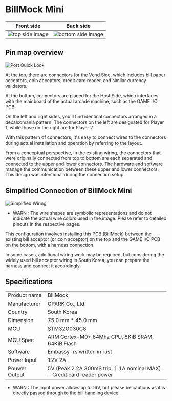 <!--
SPDX-FileCopyrightText: © 2023 Jinwoo Park (pmnxis@gmail.com)

SPDX-License-Identifier: MIT OR Apache-2.0
-->

# BillMock Mini

| Front side | Back side |
| ---- | ---- |
| ![top side image](https://billmock.gpark.biz/images/pcb_top_mini_0v4.png) | ![bottom side image](https://billmock.gpark.biz/images/pcb_bot_mini_0v4.png) | 

## Pin map overview

![Port Quick Look](https://billmock.gpark.biz/images/pcb_0v4_mini_port/mini_port_quick_look.png)

At the top, there are connectors for the Vend Side, which includes bill paper acceptors, coin acceptors, credit card reader, and similar currency validators.

At the bottom, connectors are placed for the Host Side, which interfaces with the mainboard of the actual arcade machine, such as the GAME I/O PCB.

On the left and right sides, you'll find identical connectors arranged in a decalcomania pattern. The connectors on the left are designated for Player 1, while those on the right are for Player 2.

With this pattern of connectors, it's easy to connect wires to the connectors during actual installation and operation by referring to the layout.

From a conceptual perspective, in the existing wiring, the connectors that were originally connected from top to bottom are each separated and connected to the upper and lower connectors. The hardware and software manage the communication between these upper and lower connectors. This design was intentional during the connection setup.

## Simplified Connection of BillMock Mini
![Simplified Wiring](https://billmock.gpark.biz/images/pcb_0v4_mini_port/mini_wiring.png)

- WARN : The wire shapes are symbolic representations and do not indicate the actual wire colors used in the image. Please refer to detailed pinouts in the respective pages.

This configuration involves installing this PCB (BillMock) between the existing bill acceptor (or coin acceptor) on the top and the GAME I/O PCB on the bottom, with a harness connection.

In some cases, additional wiring work may be required, but considering the widely used bill acceptor wiring in South Korea, you can prepare the harness and connect it accordingly.

## Specifications
|             |              |
| ----------- | ------------ |
| Product name| BillMock     |
| Manufacturer| GPARK Co., Ltd. |
| Country     | South Korea |
| Dimension   | 75.0 mm * 45.0 mm |
| MCU         | STM32G030C8 |
| MCU Spec    | ARM Cortex-M0+ 64Mhz CPU, 8KiB SRAM, 64KiB Flash |
| Software    | Embassy-rs written in rust |
| Power Input | 12V 2A |
| Pouwer Output | 5V (Peak 2.2A 300mS trip, 1.1A nominal MAX) - Credit card reader power |

- WARN : The input power allows up to 16V, but please be cautious as it is directly passed through to the bill handling device.
